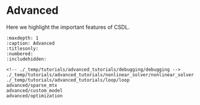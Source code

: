 # Advanced

Here we highlight the important features of CSDL.

```{toctree}
:maxdepth: 1
:caption: Advanced
:titlesonly:
:numbered:
:includehidden:

<!-- ./_temp/tutorials/advanced_tutorials/debugging/debugging -->
./_temp/tutorials/advanced_tutorials/nonlinear_solver/nonlinear_solver
./_temp/tutorials/advanced_tutorials/loop/loop
advanced/sparse_mtx
advanced/custom_model
advanced/optimization
```